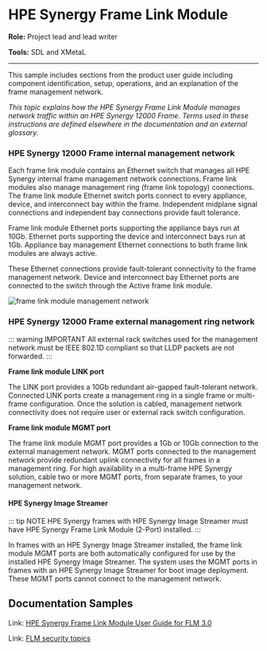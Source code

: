 # HPE Synergy Frame Link Module

**Role:** Project lead and lead writer

**Tools:** SDL and XMetaL

---

This sample includes sections from the product user guide including component identification, setup, operations, and an explanation of the frame management network.

_This topic explains how the HPE Synergy Frame Link Module manages network traffic within an HPE Synergy 12000 Frame._
_Terms used in these instructions are defined elsewhere in the documentation and an external glossary._

### HPE Synergy 12000 Frame internal management network

Each frame link module contains an Ethernet switch that manages all HPE Synergy internal frame management network connections. Frame link modules also manage management ring (frame link topology) connections. The frame link module Ethernet switch ports connect to every appliance, device, and interconnect bay within the frame. Independent midplane signal
connections and independent bay connections provide fault tolerance.

Frame link module Ethernet ports supporting the appliance bays run at 10Gb. Ethernet ports supporting the device and interconnect bays run at 1Gb. Appliance bay management Ethernet connections to both frame link modules are always active.

These Ethernet connections provide fault-tolerant connectivity to the frame management network. Device and interconnect bay Ethernet ports are connected to the switch through the Active frame link module.

![frame link module management network](https://chriskpeterson.github.io/vuepress2/public/flm_mgmt_network.PNG)


### HPE Synergy 12000 Frame external management ring network

::: warning IMPORTANT
All external rack switches used for the management network must be IEEE 802.1D compliant so that LLDP packets are not forwarded.
:::

**Frame link module LINK port**

The LINK port provides a 10Gb redundant air-gapped fault-tolerant network. Connected LINK ports create a management ring in a single frame or multi-frame configuration. Once the solution is cabled, management network connectivity does not require user or external rack switch configuration.

**Frame link module MGMT port**

The frame link module MGMT port provides a 1Gb or 10Gb connection to the external management network. MGMT ports connected to the management network provide redundant uplink connectivity for all frames in a management ring. For high availability in a multi-frame HPE Synergy solution, cable two or more MGMT ports, from separate frames, to your management network.

#### HPE Synergy Image Streamer

::: tip NOTE
HPE Synergy frames with HPE Synergy Image Streamer must have HPE Synergy Frame Link Module (2-Port) installed.
:::

In frames with an HPE Synergy Image Streamer installed, the frame link module MGMT ports are both automatically configured for use by the installed HPE Synergy Image Streamer. The system uses the MGMT ports in frames with an HPE Synergy Image Streamer for boot image deployment. These MGMT ports cannot connect to the management network.

## Documentation Samples

Link: [HPE Synergy Frame Link Module User Guide for FLM 3.0](https://chriskpeterson.github.io/vuepress2/public/FLMguide.pdf)

Link: [FLM security topics](https://chriskpeterson.github.io/vuepress2/public/FLMsecurity.pdf)
